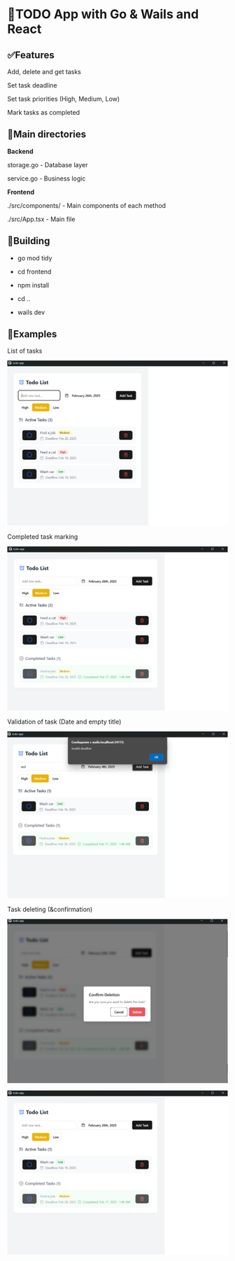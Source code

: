 # 🚀TODO App with Go & Wails and React

##  ✅Features 

Add, delete and get tasks

Set task deadline

Set task priorities (High, Medium, Low)

Mark tasks as completed

## 💾Main directories

**Backend**

storage.go - Database layer

service.go - Business logic

**Frontend**

./src/components/ - Main components of each method

./src/App.tsx - Main file


## 🔌Building

* go mod tidy


* cd frontend


* npm install


* cd ..


* wails dev

## 📗Examples

List of tasks

![List of tasks](https://github.com/thedakeen/wails-todo/raw/main/images/list.png)

Completed task marking

![Completed task](https://github.com/thedakeen/wails-todo/raw/main/images/completed.png)

Validation of task (Date and empty title)

![Task validation](https://github.com/thedakeen/wails-todo/raw/main/images/validation.png)

Task deleting (&confirmation)

![Task deleting confirmation](https://github.com/thedakeen/wails-todo/raw/main/images/delete1.png)

![Task deleting](https://github.com/thedakeen/wails-todo/raw/main/images/delete2.png)



